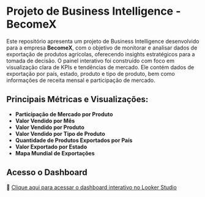 # Projeto de Business Intelligence - BecomeX

Este repositório apresenta um projeto de Business Intelligence desenvolvido para a empresa **BecomeX**, com o objetivo de monitorar e analisar dados de exportação de produtos agrícolas, oferecendo insights estratégicos para a tomada de decisão. O painel interativo foi construído com foco em visualização clara de KPIs e tendências de mercado. Ele contém dados de exportação por país, estado, produto e tipo de produto, bem como informações de receita mensal e participação de mercado.

## Principais Métricas e Visualizações:

* **Participação de Mercado por Produto**
* **Valor Vendido por Mês**
* **Valor Vendido por Produto**
* **Valor Vendido por Tipo de Produto**
* **Quantidade de Produtos Exportados por País**
* **Valor Exportado por Estado**
* **Mapa Mundial de Exportações**

## Acesso o Dashboard

📍 [Clique aqui para acessar o dashboard interativo no Looker Studio](https://lookerstudio.google.com/reporting/fad274f1-4028-4560-acb8-dd91679eab9b)
